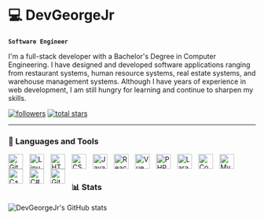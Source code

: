 # :computer: DevGeorgeJr

**`Software Engineer`**

I'm a full-stack developer with a Bachelor's Degree in Computer Engineering. I have designed and developed software applications ranging from restaurant systems, human resource systems, real estate systems, and warehouse management systems. Although I have years of experience in web development, I am still hungry for learning and continue to sharpen my skills.

<p align="left">
    <a href="https://github.com/DenverCoder1?tab=followers">
        <img alt="followers" 
             title="Follow me on Github" 
             src="https://custom-icon-badges.demolab.com/github/followers/DevGeorgeJr?color=236ad3&labelColor=1155ba&style=for-the-badge&logo=person-add&label=Follow&logoColor=white"/></a>
    <a href="https://github.com/DevGeorgeJr?tab=repositories&sort=stargazers">
        <img alt="total stars" 
             title="Total stars on Github" 
             src="https://custom-icon-badges.demolab.com/github/stars/DevGeorgeJr?color=55960c&style=for-the-badge&labelColor=488207&logo=star">
    </a>
</p>

---

### 🧰 Languages and Tools
          
<img align="left" alt="Git" width="30px" style="padding-right:10px;" src="https://cdn.jsdelivr.net/gh/devicons/devicon/icons/git/git-original.svg" />
<img align="left" alt="Linux" width="30px" style="padding-right:10px;" src="https://cdn.jsdelivr.net/gh/devicons/devicon/icons/linux/linux-original.svg" />
<img align="left" alt="HTML" width="30px" style="padding-right:10px;" src="https://cdn.jsdelivr.net/gh/devicons/devicon/icons/html5/html5-plain.svg" />
<img align="left" alt="CSS" width="30px" style="padding-right:10px;" src="https://cdn.jsdelivr.net/gh/devicons/devicon/icons/css3/css3-plain.svg" />
<img align="left" alt="JavaScript" width="30px" style="padding-right:10px;" src="https://cdn.jsdelivr.net/gh/devicons/devicon/icons/javascript/javascript-plain.svg" />
<img align="left" alt="React" width="30px" style="padding-right:10px;" src="https://cdn.jsdelivr.net/gh/devicons/devicon/icons/react/react-original.svg" />
<img align="left" alt="Vue" width="30px" style="padding-right:10px;" src="https://cdn.jsdelivr.net/gh/devicons/devicon/icons/vuejs/vuejs-original.svg" />
<img align="left" alt="PHP" width="30px" style="padding-right:10px;" src="https://cdn.jsdelivr.net/gh/devicons/devicon/icons/php/php-original.svg" />  
<img align="left" alt="Laravel" width="30px" style="padding-right:10px;" src="https://cdn.jsdelivr.net/gh/devicons/devicon/icons/laravel/laravel-plain.svg" />
<img align="left" alt="CodeIgniter" width="30px" style="padding-right:10px;" src="https://cdn.jsdelivr.net/gh/devicons/devicon/icons/codeigniter/codeigniter-plain.svg" />   
<img align="left" alt="MySQL" width="30px" style="padding-right:10px;" src="https://cdn.jsdelivr.net/gh/devicons/devicon/icons/mysql/mysql-original.svg" />
<img align="left" alt="C++" width="30px" style="padding-right:10px;" src="https://cdn.jsdelivr.net/gh/devicons/devicon/icons/cplusplus/cplusplus-original.svg" />
<img align="left" alt="C#" width="30px" style="padding-right:10px;" src="https://cdn.jsdelivr.net/gh/devicons/devicon/icons/csharp/csharp-original.svg" />
<img align="left" alt="GitHub" width="30px" style="padding-right:10px;" src="https://cdn.jsdelivr.net/gh/devicons/devicon/icons/github/github-original.svg" />
<br />

#

### :bar_chart: Stats
![DevGeorgeJr's GitHub stats](https://github-readme-stats.vercel.app/api?username=devgeorgejr&show_icons=true&theme=github_dark)

#